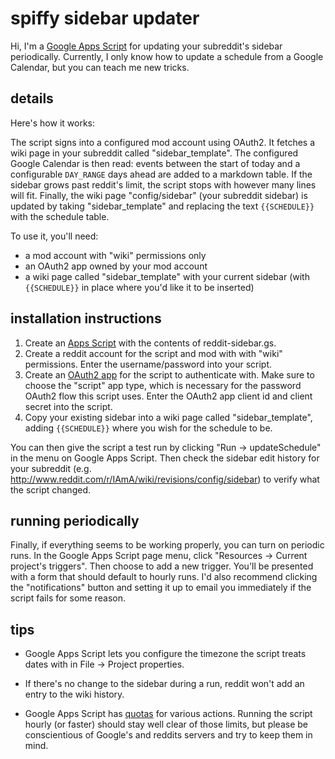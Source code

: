 # spiffy sidebar updater

Hi, I'm a [Google Apps Script](http://www.google.com/script/start/) for
updating your subreddit's sidebar periodically. Currently, I only know how to
update a schedule from a Google Calendar, but you can teach me new tricks.


## details

Here's how it works:

The script signs into a configured mod account using OAuth2. It fetches a wiki
page in your subreddit called "sidebar_template". The configured Google
Calendar is then read: events between the start of today and a configurable
`DAY_RANGE` days ahead are added to a markdown table. If the sidebar grows past
reddit's limit, the script stops with however many lines will fit. Finally, the
wiki page "config/sidebar" (your subreddit sidebar) is updated by taking
"sidebar_template" and replacing the text `{{SCHEDULE}}` with the schedule
table.

To use it, you'll need:

 * a mod account with "wiki" permissions only
 * an OAuth2 app owned by your mod account
 * a wiki page called "sidebar_template" with your current sidebar (with
   `{{SCHEDULE}}` in place where you'd like it to be inserted)


## installation instructions

1. Create an [Apps Script](http://www.google.com/script/start/) with the
   contents of reddit-sidebar.gs.
2. Create a reddit account for the script and mod with with "wiki" permissions.
   Enter the username/password into your script.
3. Create an [OAuth2 app](https://ssl.reddit.com/prefs/apps/) for the script to
   authenticate with. Make sure to choose the "script" app type, which is
   necessary for the password OAuth2 flow this script uses. Enter the OAuth2
   app client id and client secret into the script.
4. Copy your existing sidebar into a wiki page called "sidebar_template",
   adding `{{SCHEDULE}}` where you wish for the schedule to be.

You can then give the script a test run by clicking "Run -> updateSchedule" in
the menu on Google Apps Script. Then check the sidebar edit history for your
subreddit (e.g. http://www.reddit.com/r/IAmA/wiki/revisions/config/sidebar) to
verify what the script changed.


## running periodically

Finally, if everything seems to be working properly, you can turn on periodic
runs. In the Google Apps Script page menu, click "Resources -> Current
project's triggers". Then choose to add a new trigger. You'll be presented with
a form that should default to hourly runs. I'd also recommend clicking the
"notifications" button and setting it up to email you immediately if the script
fails for some reason.


## tips

* Google Apps Script lets you configure the timezone the script treats dates
  with in File -> Project properties.

* If there's no change to the sidebar during a run, reddit won't add an entry
  to the wiki history.

* Google Apps Script has
  [quotas](https://developers.google.com/apps-script/guides/services/quotas)
  for various actions. Running the script hourly (or faster) should stay well
  clear of those limits, but please be conscientious of Google's and reddits
  servers and try to keep them in mind.
